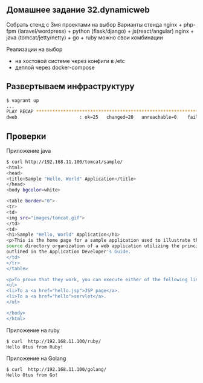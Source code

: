## Домашнее задание 32.dynamicweb
Собрать стенд с 3мя проектами на выбор
Варианты стенда
nginx + php-fpm (laravel/wordpress) + python (flask/django) + js(react/angular)
nginx + java (tomcat/jetty/netty) + go + ruby
можно свои комбинации

Реализации на выбор
- на хостовой системе через конфиги в /etc
- деплой через docker-compose

## Развертываем инфраструктуру

```bash
$ vagrant up
...
PLAY RECAP *********************************************************************
dweb                       : ok=25   changed=20   unreachable=0    failed=0 
```

## Проверки

Приложение java

```bash
$ curl http://192.168.11.100/tomcat/sample/
<html>
<head>
<title>Sample "Hello, World" Application</title>
</head>
<body bgcolor=white>

<table border="0">
<tr>
<td>
<img src="images/tomcat.gif">
</td>
<td>
<h1>Sample "Hello, World" Application</h1>
<p>This is the home page for a sample application used to illustrate the
source directory organization of a web application utilizing the principles
outlined in the Application Developer's Guide.
</td>
</tr>
</table>

<p>To prove that they work, you can execute either of the following links:
<ul>
<li>To a <a href="hello.jsp">JSP page</a>.
<li>To a <a href="hello">servlet</a>.
</ul>

</body>
</html>
```

Приложение на ruby

```bash
$ curl  http://192.168.11.100/ruby/
Hello Otus from Ruby!
```

Приложение на Golang

```bash
$ curl  http://192.168.11.100/golang/
Hello Otus from Go!
```

